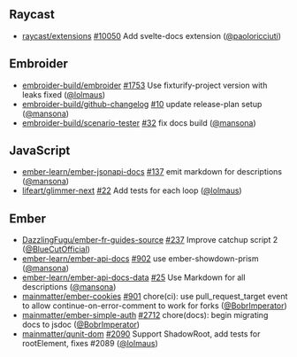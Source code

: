 ## Raycast

- [raycast/extensions]
  [#10050](https://github.com/raycast/extensions/pull/10050) Add svelte-docs
  extension ([@paoloricciuti])

## Embroider

- [embroider-build/embroider]
  [#1753](https://github.com/embroider-build/embroider/pull/1753) Use
  fixturify-project version with leaks fixed ([@lolmaus])
- [embroider-build/github-changelog]
  [#10](https://github.com/embroider-build/github-changelog/pull/10) update
  release-plan setup ([@mansona])
- [embroider-build/scenario-tester]
  [#32](https://github.com/embroider-build/scenario-tester/pull/32) fix docs
  build ([@mansona])

## JavaScript

- [ember-learn/ember-jsonapi-docs]
  [#137](https://github.com/ember-learn/ember-jsonapi-docs/pull/137) emit
  markdown for descriptions ([@mansona])
- [lifeart/glimmer-next] [#22](https://github.com/lifeart/glimmer-next/pull/22)
  Add tests for each loop ([@lolmaus])

## Ember

- [DazzlingFugu/ember-fr-guides-source]
  [#237](https://github.com/DazzlingFugu/ember-fr-guides-source/pull/237)
  Improve catchup script 2 ([@BlueCutOfficial])
- [ember-learn/ember-api-docs]
  [#902](https://github.com/ember-learn/ember-api-docs/pull/902) use
  ember-showdown-prism ([@mansona])
- [ember-learn/ember-api-docs-data]
  [#25](https://github.com/ember-learn/ember-api-docs-data/pull/25) Use Markdown
  for all descriptions ([@mansona])
- [mainmatter/ember-cookies]
  [#901](https://github.com/mainmatter/ember-cookies/pull/901) chore(ci): use
  pull_request_target event to allow continue-on-error-comment to work for forks
  ([@BobrImperator])
- [mainmatter/ember-simple-auth]
  [#2712](https://github.com/mainmatter/ember-simple-auth/pull/2712)
  chore(docs): begin migrating docs to jsdoc ([@BobrImperator])
- [mainmatter/qunit-dom]
  [#2090](https://github.com/mainmatter/qunit-dom/pull/2090) Support ShadowRoot,
  add tests for rootElement, fixes #2089 ([@lolmaus])

[@BlueCutOfficial]: https://github.com/BlueCutOfficial
[@BobrImperator]: https://github.com/BobrImperator
[@lolmaus]: https://github.com/lolmaus
[@mansona]: https://github.com/mansona
[@paoloricciuti]: https://github.com/paoloricciuti
[DazzlingFugu/ember-fr-guides-source]:
  https://github.com/DazzlingFugu/ember-fr-guides-source
[ember-learn/ember-api-docs-data]:
  https://github.com/ember-learn/ember-api-docs-data
[ember-learn/ember-api-docs]: https://github.com/ember-learn/ember-api-docs
[ember-learn/ember-jsonapi-docs]:
  https://github.com/ember-learn/ember-jsonapi-docs
[embroider-build/embroider]: https://github.com/embroider-build/embroider
[embroider-build/github-changelog]:
  https://github.com/embroider-build/github-changelog
[embroider-build/scenario-tester]:
  https://github.com/embroider-build/scenario-tester
[lifeart/glimmer-next]: https://github.com/lifeart/glimmer-next
[mainmatter/ember-cookies]: https://github.com/mainmatter/ember-cookies
[mainmatter/ember-simple-auth]: https://github.com/mainmatter/ember-simple-auth
[mainmatter/qunit-dom]: https://github.com/mainmatter/qunit-dom
[raycast/extensions]: https://github.com/raycast/extensions
